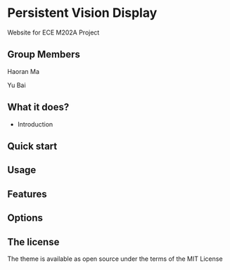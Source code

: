 # Persistent Vision Display

Website for ECE M202A Project

## Group Members

Haoran Ma

Yu Bai



## What it does?

- Introduction

## Quick start

## 

## Usage



## Features



## Options



## The license

The theme is available as open source under the terms of the MIT License
